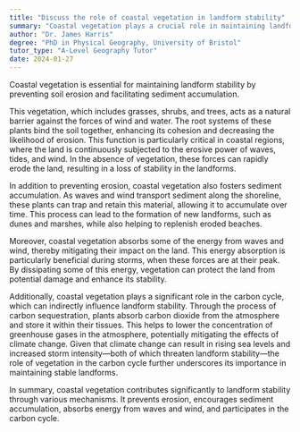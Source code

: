 ```yaml
---
title: "Discuss the role of coastal vegetation in landform stability"
summary: "Coastal vegetation plays a crucial role in maintaining landform stability by preventing soil erosion and promoting sediment accumulation."
author: "Dr. James Harris"
degree: "PhD in Physical Geography, University of Bristol"
tutor_type: "A-Level Geography Tutor"
date: 2024-01-27
---
```


Coastal vegetation is essential for maintaining landform stability by preventing soil erosion and facilitating sediment accumulation.

This vegetation, which includes grasses, shrubs, and trees, acts as a natural barrier against the forces of wind and water. The root systems of these plants bind the soil together, enhancing its cohesion and decreasing the likelihood of erosion. This function is particularly critical in coastal regions, where the land is continuously subjected to the erosive power of waves, tides, and wind. In the absence of vegetation, these forces can rapidly erode the land, resulting in a loss of stability in the landforms.

In addition to preventing erosion, coastal vegetation also fosters sediment accumulation. As waves and wind transport sediment along the shoreline, these plants can trap and retain this material, allowing it to accumulate over time. This process can lead to the formation of new landforms, such as dunes and marshes, while also helping to replenish eroded beaches.

Moreover, coastal vegetation absorbs some of the energy from waves and wind, thereby mitigating their impact on the land. This energy absorption is particularly beneficial during storms, when these forces are at their peak. By dissipating some of this energy, vegetation can protect the land from potential damage and enhance its stability.

Additionally, coastal vegetation plays a significant role in the carbon cycle, which can indirectly influence landform stability. Through the process of carbon sequestration, plants absorb carbon dioxide from the atmosphere and store it within their tissues. This helps to lower the concentration of greenhouse gases in the atmosphere, potentially mitigating the effects of climate change. Given that climate change can result in rising sea levels and increased storm intensity—both of which threaten landform stability—the role of vegetation in the carbon cycle further underscores its importance in maintaining stable landforms.

In summary, coastal vegetation contributes significantly to landform stability through various mechanisms. It prevents erosion, encourages sediment accumulation, absorbs energy from waves and wind, and participates in the carbon cycle.
    